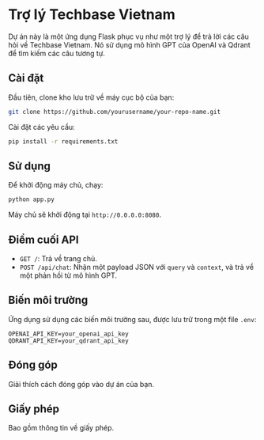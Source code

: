 # Trợ lý Techbase Vietnam

Dự án này là một ứng dụng Flask phục vụ như một trợ lý để trả lời các câu hỏi về Techbase Vietnam. Nó sử dụng mô hình GPT của OpenAI và Qdrant để tìm kiếm các câu tương tự.

## Cài đặt

Đầu tiên, clone kho lưu trữ về máy cục bộ của bạn:

```sh
git clone https://github.com/yourusername/your-repo-name.git
```

Cài đặt các yêu cầu:

```sh
pip install -r requirements.txt
```

## Sử dụng

Để khởi động máy chủ, chạy:

```sh
python app.py
```

Máy chủ sẽ khởi động tại `http://0.0.0.0:8080`.

## Điểm cuối API

- `GET /`: Trả về trang chủ.
- `POST /api/chat`: Nhận một payload JSON với `query` và `context`, và trả về một phản hồi từ mô hình GPT.

## Biến môi trường

Ứng dụng sử dụng các biến môi trường sau, được lưu trữ trong một file `.env`:

```properties
OPENAI_API_KEY=your_openai_api_key
QDRANT_API_KEY=your_qdrant_api_key
```

## Đóng góp

Giải thích cách đóng góp vào dự án của bạn.

## Giấy phép

Bao gồm thông tin về giấy phép.